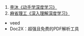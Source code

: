 1. [李沐《动手学深度学习》](https://zh.d2l.ai/)
2. [麻省理工《深入理解深度学习》](https://udlbook.github.io/udlbook/)

- veed
- Doc2X：超强且免费的PDF解析工具

